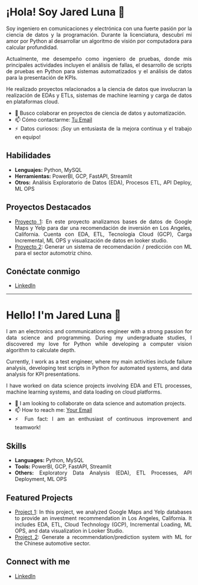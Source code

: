<div style="text-align: justify;">
  
  # ¡Hola! Soy Jared Luna 👋
  
  Soy ingeniero en comunicaciones y electrónica con una fuerte pasión por la ciencia de datos y la programación. Durante la licenciatura, descubrí mi amor por Python al desarrollar un algoritmo de visión por computadora para calcular profundidad.
  
  Actualmente, me desempeño como ingeniero de pruebas, donde mis principales actividades incluyen el análisis de fallas, el desarrollo de scripts de pruebas en Python para sistemas automatizados y el análisis de datos para la presentación de KPIs.

  He realizado proyectos relacionados a la ciencia de datos que involucran la realización de EDAs y ETLs, sistemas de machine learning y carga de datos en plataformas cloud.
  
  - 🤝 Busco colaborar en proyectos de ciencia de datos y automatización.
  - 📫 Cómo contactarme: [Tu Email](mailto:jaredaugustolunaleon@gmail.com)
  - ⚡ Datos curiosos: ¡Soy un entusiasta de la mejora continua y el trabajo en equipo!
  
  ## Habilidades
  - **Lenguajes:** Python, MySQL
  - **Herramientas:** PowerBI, GCP, FastAPI, Streamlit
  - **Otros:** Análisis Exploratorio de Datos (EDA), Procesos ETL, API Deploy, ML OPS
  
  ## Proyectos Destacados
  - [Proyecto 1](https://github.com/franciscoagamez/PF_google_yelp): En este proyecto analizamos bases de datos de Google Maps y Yelp para dar una recomendación de inversión en Los Angeles, California. Cuenta con EDA, ETL, Tecnología Cloud (GCP), Carga Incremental, ML OPS y visualización de datos en looker studio.
  - [Proyecto 2](https://github.com/JaredLuna/machine-learning-mercado-automotriz.git): Generar un sistema de recomendación / predicción con ML para el sector automotriz chino.
  
  ## Conéctate conmigo
  - [LinkedIn](linkedin.com/in/jared-augusto-luna-león-2b3640185)
</div>


--------------------------------------------------------------------------

<div style="text-align: justify;">
  
  # Hello! I'm Jared Luna 👋
  
  I am an electronics and communications engineer with a strong passion for data science and programming. During my undergraduate studies, I discovered my love for Python while developing a computer vision algorithm to calculate depth.
  
  Currently, I work as a test engineer, where my main activities include failure analysis, developing test scripts in Python for automated systems, and data analysis for KPI presentations.

  I have worked on data science projects involving EDA and ETL processes, machine learning systems, and data loading on cloud platforms.
  
  - 🤝 I am looking to collaborate on data science and automation projects.
  - 📫 How to reach me: [Your Email](mailto:jaredaugustolunaleon@gmail.com)
  - ⚡ Fun fact: I am an enthusiast of continuous improvement and teamwork!
  
  ## Skills
  - **Languages:** Python, MySQL
  - **Tools:** PowerBI, GCP, FastAPI, Streamlit
  - **Others:** Exploratory Data Analysis (EDA), ETL Processes, API Deployment, ML OPS
  
  ## Featured Projects
  - [Project 1](https://github.com/franciscoagamez/PF_google_yelp): In this project, we analyzed Google Maps and Yelp databases to provide an investment recommendation in Los Angeles, California. It includes EDA, ETL, Cloud Technology (GCP), Incremental Loading, ML OPS, and data visualization in Looker Studio.
  - [Project 2](https://github.com/JaredLuna/machine-learning-mercado-automotriz.git): Generate a recommendation/prediction system with ML for the Chinese automotive sector.
  
  ## Connect with me
  - [LinkedIn](https://linkedin.com/in/jared-augusto-luna-león-2b3640185)
</div>
